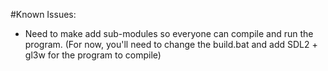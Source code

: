 
#Known Issues:

 - Need to make add sub-modules so everyone can compile and run the program.
   (For now, you'll need to change the build.bat and add SDL2 + gl3w for the program to compile)
